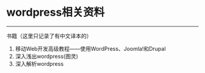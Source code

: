 wordpress相关资料
=======
----

书籍（这里只记录了有中文译本的）
1. 移动Web开发高级教程——使用WordPress、Joomla!和Drupal
2. 深入浅出wordpress(图灵)
3. 深入解析wordpress
